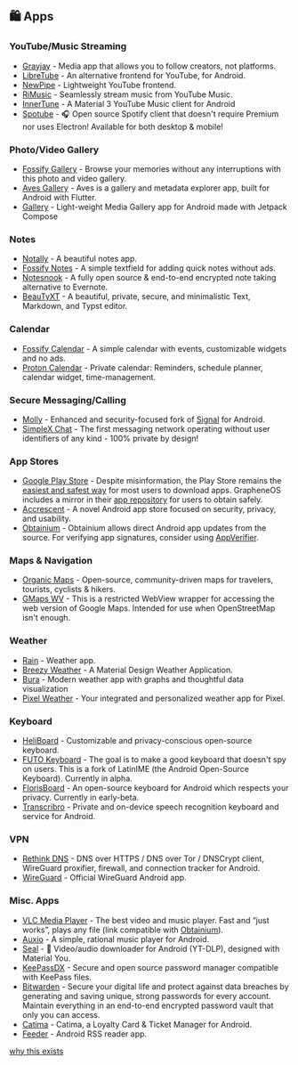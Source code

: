 ## 🛍️ Apps
### YouTube/Music Streaming
  - [Grayjay](https://grayjay.app/) - Media app that allows you to follow creators, not platforms.
  - [LibreTube](https://github.com/libre-tube/LibreTube/releases/latest) - An alternative frontend for YouTube, for Android.
  - [NewPipe](https://github.com/TeamNewPipe/NewPipe/) - Lightweight YouTube frontend.
  - [RiMusic](https://github.com/fast4x/RiMusic) - Seamlessly stream music from YouTube Music.
  - [InnerTune](https://github.com/Malopieds/InnerTune) - A Material 3 YouTube Music client for Android
  - [Spotube](https://github.com/KRTirtho/spotube/releases/latest) - 🎧 Open source Spotify client that doesn't require Premium nor uses Electron! Available for both desktop & mobile!
  ### Photo/Video Gallery
  - [Fossify Gallery](https://github.com/FossifyOrg/Gallery) - Browse your memories without any interruptions with this photo and video gallery.
  - [Aves Gallery](https://github.com/deckerst/aves) - Aves is a gallery and metadata explorer app, built for Android with Flutter.
  - [Gallery](https://github.com/IacobIonut01/Gallery) - Light-weight Media Gallery app for Android made with Jetpack Compose
 ### Notes
  - [Notally](https://github.com/OmGodse/Notally) - A beautiful notes app. 
  - [Fossify Notes](https://github.com/FossifyOrg/Notes) - A simple textfield for adding quick notes without ads.
  - [Notesnook](https://github.com/streetwriters/notesnook) - A fully open source & end-to-end encrypted note taking alternative to Evernote.
  - [BeauTyXT](https://github.com/soupslurpr/BeauTyXT) - A beautiful, private, secure, and minimalistic Text, Markdown, and Typst editor.
 ### Calendar
  - [Fossify Calendar](https://github.com/FossifyOrg/Calendar) - A simple calendar with events, customizable widgets and no ads.
  - [Proton Calendar](https://proton.me/calendar) - Private calendar: Reminders, schedule planner, calendar widget, time-management.
### Secure Messaging/Calling
  - [Molly](https://github.com/mollyim/mollyim-android) - Enhanced and security-focused fork of [Signal](https://signal.org/) for Android.
  - [SimpleX Chat](https://github.com/simplex-chat/simplex-chat) - The first messaging network operating without user identifiers of any kind - 100% private by design!


### App Stores
- [Google Play Store](https://play.google.com/) - Despite misinformation, the Play Store remains the [easiest and safest way](https://privsec.dev/posts/android/f-droid-security-issues/) for most users to download apps. GrapheneOS includes a mirror in their [app repository](https://grapheneos.org/features#grapheneos-app-repository) for users to obtain safely.
- [Accrescent](https://github.com/accrescent/accrescent/releases/latest) - A novel Android app store focused on security, privacy, and usability.
- [Obtainium](https://github.com/ImranR98/Obtainium/releases/latest) - Obtainium allows direct Android app updates from the source. For verifying app signatures, consider using [AppVerifier](https://github.com/soupslurpr/appverifier).


### Maps & Navigation
  - [Organic Maps](https://github.com/organicmaps/organicmaps) - Open-source, community-driven maps for travelers, tourists, cyclists & hikers.
  - [GMaps WV](https://apps.obtainium.imranr.dev/redirect?r=obtainium://app/%7B%22id%22%3A%22us.spotco.maps%22%2C%22url%22%3A%22https%3A%2F%2Fdivestos.org%2Fapks%2Fofficial%2Ffdroid%2Frepo%2F%22%2C%22author%22%3A%22DivestOS%20Official%22%2C%22name%22%3A%22GMaps%20WV%22%2C%22preferredApkIndex%22%3A0%2C%22additionalSettings%22%3A%22%7B%5C%22appIdOrName%5C%22%3A%5C%22us.spotco.maps%5C%22%2C%5C%22pickHighestVersionCode%5C%22%3Afalse%2C%5C%22trackOnly%5C%22%3Afalse%2C%5C%22versionExtractionRegEx%5C%22%3A%5C%22%5C%22%2C%5C%22matchGroupToUse%5C%22%3A%5C%22%5C%22%2C%5C%22versionDetection%5C%22%3Atrue%2C%5C%22releaseDateAsVersion%5C%22%3Afalse%2C%5C%22useVersionCodeAsOSVersion%5C%22%3Afalse%2C%5C%22apkFilterRegEx%5C%22%3A%5C%22%5C%22%2C%5C%22invertAPKFilter%5C%22%3Afalse%2C%5C%22autoApkFilterByArch%5C%22%3Atrue%2C%5C%22appName%5C%22%3A%5C%22%5C%22%2C%5C%22shizukuPretendToBeGooglePlay%5C%22%3Afalse%2C%5C%22exemptFromBackgroundUpdates%5C%22%3Afalse%2C%5C%22skipUpdateNotifications%5C%22%3Afalse%2C%5C%22about%5C%22%3A%5C%22%5C%22%7D%22%2C%22overrideSource%22%3A%22FDroidRepo%22%7D) - This is a restricted WebView wrapper for accessing the web version of Google Maps. Intended for use when OpenStreetMap isn't enough.
### Weather
  - [Rain](https://github.com/DarkMooNight/Rain) - Weather app.
  - [Breezy Weather](https://github.com/breezy-weather/breezy-weather) - A Material Design Weather Application.
  - [Bura](https://github.com/davidtakac/bura) - Modern weather app with graphs and thoughtful data visualization
  - [Pixel Weather](https://play.google.com/store/apps/details?id=com.google.android.apps.weather) - Your integrated and personalized weather app for Pixel.
### Keyboard
- [HeliBoard](https://github.com/Helium314/HeliBoard) - Customizable and privacy-conscious open-source keyboard.
- [FUTO Keyboard](https://keyboard.futo.org/#download) - The goal is to make a good keyboard that doesn't spy on users. This is a fork of LatinIME (the Android Open-Source Keyboard). Currently in alpha.
- [FlorisBoard](https://github.com/florisboard/florisboard) - An open-source keyboard for Android which respects your privacy. Currently in early-beta.
- [Transcribro](https://github.com/soupslurpr/Transcribro/) - Private and on-device speech recognition keyboard and service for Android.

### VPN
  - [Rethink DNS](https://github.com/celzero/rethink-app) - DNS over HTTPS / DNS over Tor / DNSCrypt client, WireGuard proxifier, firewall, and connection tracker for Android.
  - [WireGuard](https://play.google.com/store/apps/details?id=com.wireguard.android) - Official WireGuard Android app.
### Misc. Apps
  - [VLC Media Player](https://videolan.org) - The best video and music player. Fast and “just works”, plays any file (link compatible with [Obtainium](https://github.com/imranr98/obtainium)).
  - [Auxio](https://github.com/OxygenCobalt/Auxio/releases/latest) - A simple, rational music player for Android.
  - [Seal](https://github.com/JunkFood02/Seal/) - 🦭 Video/audio downloader for Android (YT-DLP), designed with Material You.
  - [KeePassDX](https://github.com/Kunzisoft/KeePassDX) - Secure and open source password manager compatible with KeePass files.
  - [Bitwarden](https://github.com/bitwarden/android) - Secure your digital life and protect against data breaches by generating and saving unique, strong passwords for every account. Maintain everything in an end-to-end encrypted password vault that only you can access.
  - [Catima](https://github.com/CatimaLoyalty/Android) - Catima, a Loyalty Card & Ticket Manager for Android.
  - [Feeder](https://github.com/spacecowboy/Feeder) - Android RSS reader app.




[why this exists](https://github.com/imgalaxyhunter/Android-Apps-List/blob/main/why%20this%20exists.md)
